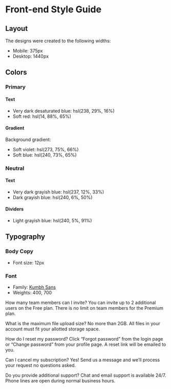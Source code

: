 # Front-end Style Guide

## Layout

The designs were created to the following widths:

- Mobile: 375px
- Desktop: 1440px

## Colors

### Primary

#### Text

- Very dark desaturated blue: hsl(238, 29%, 16%)
- Soft red: hsl(14, 88%, 65%)

#### Gradient

Background gradient:

- Soft violet: hsl(273, 75%, 66%)
- Soft blue: hsl(240, 73%, 65%)

### Neutral

#### Text

- Very dark grayish blue: hsl(237, 12%, 33%)
- Dark grayish blue: hsl(240, 6%, 50%)

#### Dividers

- Light grayish blue: hsl(240, 5%, 91%)

## Typography

### Body Copy

- Font size: 12px

### Font

- Family: [Kumbh Sans](https://fonts.google.com/specimen/Kumbh+Sans)
- Weights: 400, 700

How many team members can I invite?
You can invite up to 2 additional users on the Free plan. There is no limit on
team members for the Premium plan.

What is the maximum file upload size?
No more than 2GB. All files in your account must fit your allotted storage space.

How do I reset my password?
Click “Forgot password” from the login page or “Change password” from your profile page.
A reset link will be emailed to you.

Can I cancel my subscription?
Yes! Send us a message and we’ll process your request no questions asked.

Do you provide additional support?
Chat and email support is available 24/7. Phone lines are open during normal business hours.
